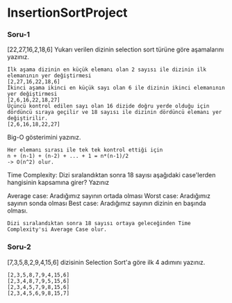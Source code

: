 # InsertionSortProject

### Soru-1
[22,27,16,2,18,6]
Yukarı verilen dizinin selection sort türüne göre aşamalarını yazınız.
```
İlk aşama dizinin en küçük elemanı olan 2 sayısı ile dizinin ilk elemanının yer değiştirmesi
[2,27,16,22,18,6]
İkinci aşama ikinci en küçük sayı olan 6 ile dizinin ikinci elemanının yer değiştirmesi
[2,6,16,22,18,27]
Üçüncü kontrol edilen sayı olan 16 dizide doğru yerde olduğu için dördüncü sıraya geçilir ve 18 sayısı ile dizinin dördüncü elemanı yer değiştirilir.
[2,6,16,18,22,27]
```
Big-O gösterimini yazınız.
```
Her elemanı sırası ile tek tek kontrol ettiği için
n + (n-1) + (n-2) + ... + 1 = n*(n-1)/2
-> O(n^2) olur.
```

Time Complexity: Dizi sıralandıktan sonra 18 sayısı aşağıdaki case'lerden hangisinin kapsamına girer? Yazınız


Average case: Aradığımız sayının ortada olması
Worst case: Aradığımız sayının sonda olması
Best case: Aradığımız sayının dizinin en başında olması.
```
Dizi sıralandıktan sonra 18 sayısı ortaya geleceğinden Time Complexity'si Average Case olur.
```
### Soru-2

[7,3,5,8,2,9,4,15,6] dizisinin Selection Sort'a göre ilk 4 adımını yazınız.

```
[2,3,5,8,7,9,4,15,6]
[2,3,4,8,7,9,5,15,6]
[2,3,4,5,7,9,8,15,6]
[2,3,4,5,6,9,8,15,7]
```
